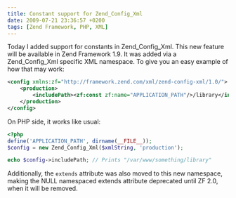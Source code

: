 ```yaml
---
title: Constant support for Zend_Config_Xml
date: 2009-07-21 23:36:57 +0200
tags: [Zend Framework, PHP, XML]
---
```


Today I added support for constants in Zend_Config_Xml. This new feature will be available in Zend Framework 1.9. It was added via a Zend_Config_Xml specific XML namespace. To give you an easy example of how that may work:

```xml
<config xmlns:zf="http://framework.zend.com/xml/zend-config-xml/1.0/">
    <production>
        <includePath><zf:const zf:name="APPLICATION_PATH"/>/library</includePath>
    </production>
</config>
```

On PHP side, it works like usual:

```php
<?php
define('APPLICATION_PATH', dirname(__FILE__));
$config = new Zend_Config_Xml($xmlString, 'production');

echo $config->includePath; // Prints "/var/www/something/library"
```

Additionally, the `extends` attribute was also moved to this new namespace, making the NULL namespaced extends attribute deprecated until ZF 2.0, when it will be removed.